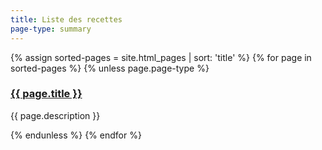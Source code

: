 ```yaml
---
title: Liste des recettes
page-type: summary
---
```

{% assign sorted-pages = site.html_pages | sort: 'title' %}
{% for page in sorted-pages %}
  {% unless page.page-type %}
  <article class="summary">
    <h3><a href="{{ page.url | relative_url }}">{{ page.title }}</a></h3>
    <p>{{ page.description }}</p>
  </article>
  {% endunless %}
{% endfor %}
